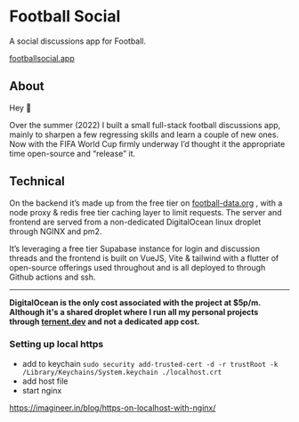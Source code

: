 # Football Social

A social discussions app for Football.

[footballsocial.app](https://footballsocial.app/leagues/WC)

## About

Hey 👋

Over the summer (2022) I built a small full-stack football discussions app, mainly to sharpen a few regressing skills and learn a couple of new ones.
Now with the FIFA World Cup firmly underway I’d thought it the appropriate time open-source and “release” it.

## Technical

On the backend it’s made up from the free tier on [football-data.org](https://www.football-data.org/) , with a node proxy & redis free tier caching layer to limit requests. The server and frontend are served from a non-dedicated DigitalOcean linux droplet through NGINX and pm2.

It’s leveraging a free tier Supabase instance for login and discussion threads and the frontend is built on VueJS, Vite & tailwind with a flutter of open-source offerings used throughout and is all deployed to through Github actions and ssh.

---

**DigitalOcean is the only cost associated with the project at $5p/m. Although it's a shared droplet where I run all my personal projects through [ternent.dev](https://www.ternent.dev) and not a dedicated app cost.**

### Setting up local https

- add to keychain `sudo security add-trusted-cert -d -r trustRoot -k /Library/Keychains/System.keychain ./localhost.crt `
- add host file
- start nginx

https://imagineer.in/blog/https-on-localhost-with-nginx/
